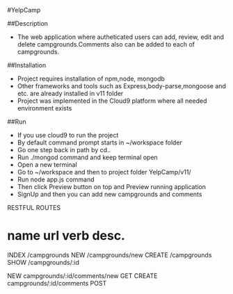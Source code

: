 #YelpCamp

##Description 
 * The web application where autheticated users can add, review, edit and delete campgrounds.Comments also can be added to each of campgrounds.

##Installation
 * Project requires installation of npm,node, mongodb 
 * Other frameworks and tools such as Express,body-parse,mongoose and etc. are already installed in v11 folder
 * Project was implemented in the Cloud9 platform where all needed environment exists

##Run
 * If you use cloud9 to run the project
 * By default command prompt starts in ~/workspace folder
 * Go one step back in path by cd..
 * Run ./mongod command and keep terminal open
 * Open a new terminal
 * Go to ~/workspace and then to project folder YelpCamp/v11/
 * Run node app.js command
 * Then click Preview button on top and Preview running application
 * SignUp and then you can add new campgrounds and comments


RESTFUL ROUTES

name      url      verb    desc.
===============================================
INDEX   /campgrounds
NEW     /campgrounds/new
CREATE  /campgrounds
SHOW    /campgrounds/:id

NEW     campgrounds/:id/comments/new    GET
CREATE  campgrounds/:id/comments      POST



